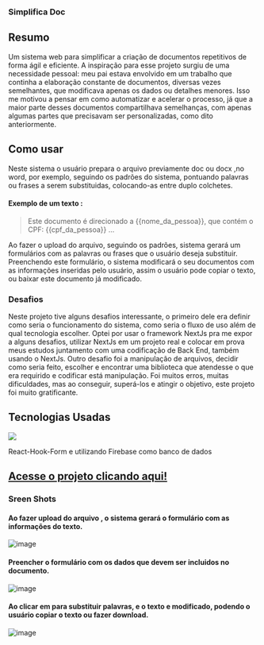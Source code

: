 ### Simplifica Doc

## Resumo
Um sistema web para simplificar a criação de documentos repetitivos de forma ágil e eficiente.
A inspiração para esse projeto surgiu de uma necessidade pessoal: meu pai estava envolvido em um trabalho
que continha a elaboração constante de documentos, diversas vezes semelhantes, que modificava apenas os dados ou detalhes menores.
Isso me motivou a pensar em como automatizar e acelerar o processo, já que a maior parte desses documentos
compartilhava semelhanças, com apenas algumas partes que precisavam ser personalizadas, como dito anteriormente.

## Como usar
Neste sistema o usuário prepara o arquivo previamente doc ou docx ,no word, por exemplo, seguindo os padrões do sistema, pontuando palavras ou frases a serem substituidas, colocando-as entre duplo colchetes.
#### **Exemplo de um texto :** 
>Este documento é direcionado a {{nome_da_pessoa}}, que contém o CPF: {{cpf_da_pessoa}} ...

Ao fazer o upload do arquivo, seguindo os padrões, sistema gerará um formulários com as palavras ou frases que o usuário deseja substituir. Preenchendo este formulário,
o sistema modificará o seu documentos com as informações inseridas pelo usuário, assim o usuário pode copiar o texto, ou baixar este documento já modificado.


### Desafios
Neste projeto tive alguns desafios interessante, o primeiro dele era definir como seria o funcionamento do sistema, como seria o fluxo de uso além de qual tecnologia escolher. Optei por usar o framework NextJs
pra me expor a alguns desafios, utilizar NextJs em um projeto real e colocar em prova meus estudos juntamento com uma codificação de Back End, também usando o NextJs. Outro desafio foi a manipulação de arquivos,
decidir como seria feito, escolher e encontrar uma biblioteca que atendesse o que era requirido e codificar está manipulação. Foi muitos erros, muitas dificuldades, mas ao conseguir, superá-los e atingir o objetivo,
este projeto foi muito gratificante. 

## Tecnologias Usadas 
  <p align='left'>
    <img loading="lazy" src="https://skillicons.dev/icons?i=ts,react,nextjs,materialui, electron,git,github"/>  
  </p>
 React-Hook-Form e utilizando Firebase como banco de dados

## [Acesse o projeto clicando aqui!](https://simplifica-doc.vercel.app/)

### Sreen Shots 
#### Ao fazer upload do arquivo , o sistema gerará o formulário com as informações do texto.
![image](https://github.com/rafadealmeida/wordSwap/assets/93219825/aa3cdf19-5feb-4938-8052-8cc9a46cc3b1)

#### Preencher o formulário com os dados que devem ser incluidos no documento.
![image](https://github.com/rafadealmeida/wordSwap/assets/93219825/63d43a74-05c0-45f5-842d-a60a689a10dc)

#### Ao clicar em para substituir palavras, e o texto e modificado, podendo o usuário copiar o texto ou fazer download.
![image](https://github.com/rafadealmeida/wordSwap/assets/93219825/d275285b-fd78-44f9-893b-4fa884bcb2ec)




